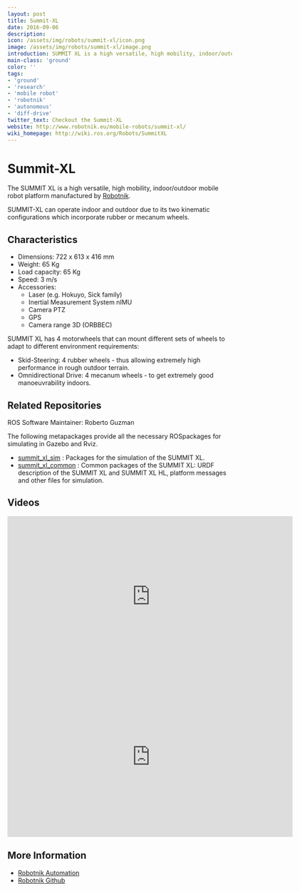 ```yaml
---
layout: post
title: Summit-XL
date: 2016-09-06
description:
icon: /assets/img/robots/summit-xl/icon.png
image: /assets/img/robots/summit-xl/image.png
introduction: SUMMIT XL is a high versatile, high mobility, indoor/outdoor mobile robot platform manufactured by Robotnik.
main-class: 'ground'
color: ''
tags:
- 'ground'
- 'research'
- 'mobile robot'
- 'robotnik'
- 'autonomous'
- 'diff-drive'
twitter_text: Checkout the Summit-XL
website: http://www.robotnik.eu/mobile-robots/summit-xl/
wiki_homepage: http://wiki.ros.org/Robots/SummitXL
---
```


# Summit-XL

The SUMMIT XL is a high versatile, high mobility, indoor/outdoor mobile robot platform manufactured by [Robotnik](http://www.robotnik.eu/). 

SUMMIT-XL can operate indoor and outdoor due to its two kinematic configurations which incorporate rubber or mecanum wheels.

## Characteristics  

* Dimensions: 722 x 613 x 416 mm
* Weight: 65 Kg
* Load capacity: 65 Kg
* Speed: 3 m/s
* Accessories:
    * Laser (e.g. Hokuyo, Sick family)
    * Inertial Measurement System nIMU
    * Camera PTZ
    * GPS
    * Camera range 3D (ORBBEC)

SUMMIT XL has 4 motorwheels that can mount different sets of wheels to adapt to different environment requirements:
* Skid-Steering: 4 rubber wheels - thus allowing extremely high performance in rough outdoor terrain.
* Omnidirectional Drive: 4 mecanum wheels - to get extremely good manoeuvrability indoors.


## Related Repositories

ROS Software Maintainer: Roberto Guzman

The following metapackages provide all the necessary ROSpackages for simulating in Gazebo and Rviz.

* [summit_xl_sim](http://wiki.ros.org/summit_xl_sim) : Packages for the simulation of the SUMMIT XL.
* [summit_xl_common](http://wiki.ros.org/summit_xl_common) : Common packages of the SUMMIT XL: URDF description of the SUMMIT XL and SUMMIT XL HL, platform messages and other files for simulation.

## Videos

<iframe width="640" height="360" src="https://www.youtube-nocookie.com/embed/W2uz6m54W4c?rel=0" frameborder="0" allowfullscreen></iframe>

<iframe width="640" height="360" src="https://www.youtube-nocookie.com/embed/_tmiu1wpp_E?rel=0" frameborder="0" allowfullscreen></iframe>

## More Information
 * [Robotnik Automation](http://www.robotnik.eu/mobile-robots/summit-xl/)
 * [Robotnik Github](https://github.com/RobotnikAutomation)
